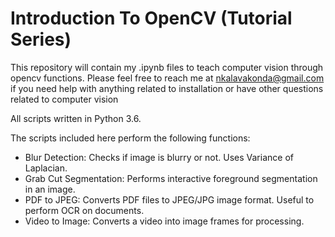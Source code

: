 # Introduction To OpenCV (Tutorial Series)

This repository will contain my .ipynb files to teach computer vision through opencv functions.
Please feel free to reach me at nkalavakonda@gmail.com if you need help with anything related to installation or have other questions related to computer vision

All scripts written in Python 3.6.

The scripts included here perform the following functions:   
- Blur Detection: Checks if image is blurry or not. Uses Variance of Laplacian.     
- Grab Cut Segmentation: Performs interactive foreground segmentation in an image.   
- PDF to JPEG: Converts PDF files to JPEG/JPG image format. Useful to perform OCR on documents.
- Video to Image: Converts a video into image frames for processing.

